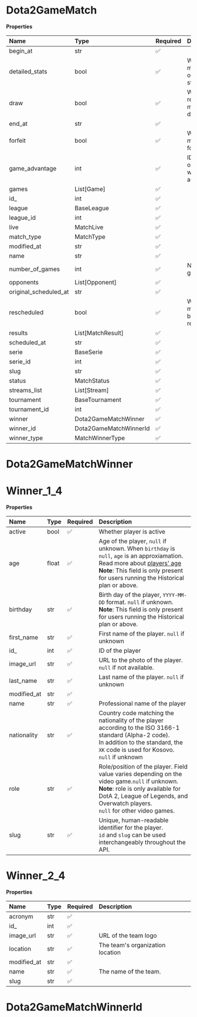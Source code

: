 # Dota2GameMatch

**Properties**

| Name                  | Type                   | Required | Description                              |
| :-------------------- | :--------------------- | :------- | :--------------------------------------- |
| begin_at              | str                    | ✅       |                                          |
| detailed_stats        | bool                   | ✅       | Whether the match offers full stats      |
| draw                  | bool                   | ✅       | Whether result of the match is a draw    |
| end_at                | str                    | ✅       |                                          |
| forfeit               | bool                   | ✅       | Whether match was forfeited              |
| game_advantage        | int                    | ✅       | ID of the opponent with a game advantage |
| games                 | List[Game]             | ✅       |                                          |
| id\_                  | int                    | ✅       |                                          |
| league                | BaseLeague             | ✅       |                                          |
| league_id             | int                    | ✅       |                                          |
| live                  | MatchLive              | ✅       |                                          |
| match_type            | MatchType              | ✅       |                                          |
| modified_at           | str                    | ✅       |                                          |
| name                  | str                    | ✅       |                                          |
| number_of_games       | int                    | ✅       | Number of games                          |
| opponents             | List[Opponent]         | ✅       |                                          |
| original_scheduled_at | str                    | ✅       |                                          |
| rescheduled           | bool                   | ✅       | Whether match has been rescheduled       |
| results               | List[MatchResult]      | ✅       |                                          |
| scheduled_at          | str                    | ✅       |                                          |
| serie                 | BaseSerie              | ✅       |                                          |
| serie_id              | int                    | ✅       |                                          |
| slug                  | str                    | ✅       |                                          |
| status                | MatchStatus            | ✅       |                                          |
| streams_list          | List[Stream]           | ✅       |                                          |
| tournament            | BaseTournament         | ✅       |                                          |
| tournament_id         | int                    | ✅       |                                          |
| winner                | Dota2GameMatchWinner   | ✅       |                                          |
| winner_id             | Dota2GameMatchWinnerId | ✅       |                                          |
| winner_type           | MatchWinnerType        | ✅       |                                          |

# Dota2GameMatchWinner

# Winner_1_4

**Properties**

| Name        | Type  | Required | Description                                                                                                                                                                                                                                    |
| :---------- | :---- | :------- | :--------------------------------------------------------------------------------------------------------------------------------------------------------------------------------------------------------------------------------------------- |
| active      | bool  | ✅       | Whether player is active                                                                                                                                                                                                                       |
| age         | float | ✅       | Age of the player, `null` if unknown. When `birthday` is `null`, `age` is an approxiamation. Read more about [players' age](/docs/about-players-age) <br/>**Note**: This field is only present for users running the Historical plan or above. |
| birthday    | str   | ✅       | Birth day of the player, `YYYY-MM-DD` format. `null` if unknown. <br/>**Note**: This field is only present for users running the Historical plan or above.                                                                                     |
| first_name  | str   | ✅       | First name of the player. `null` if unknown                                                                                                                                                                                                    |
| id\_        | int   | ✅       | ID of the player                                                                                                                                                                                                                               |
| image_url   | str   | ✅       | URL to the photo of the player. `null` if not available.                                                                                                                                                                                       |
| last_name   | str   | ✅       | Last name of the player. `null` if unknown                                                                                                                                                                                                     |
| modified_at | str   | ✅       |                                                                                                                                                                                                                                                |
| name        | str   | ✅       | Professional name of the player                                                                                                                                                                                                                |
| nationality | str   | ✅       | Country code matching the nationality of the player according to the ISO 3166-1 standard (Alpha-2 code). <br/>In addition to the standard, the `XK` code is used for Kosovo. <br/>`null` if unknown                                            |
| role        | str   | ✅       | Role/position of the player. Field value varies depending on the video game.`null` if unknown. <br/>**Note**: role is only available for DotA 2, League of Legends, and Overwatch players. <br/>`null` for other video games.                  |
| slug        | str   | ✅       | Unique, human-readable identifier for the player. <br/>`id` and `slug` can be used interchangeably throughout the API.                                                                                                                         |

# Winner_2_4

**Properties**

| Name        | Type | Required | Description                      |
| :---------- | :--- | :------- | :------------------------------- |
| acronym     | str  | ✅       |                                  |
| id\_        | int  | ✅       |                                  |
| image_url   | str  | ✅       | URL of the team logo             |
| location    | str  | ✅       | The team's organization location |
| modified_at | str  | ✅       |                                  |
| name        | str  | ✅       | The name of the team.            |
| slug        | str  | ✅       |                                  |

# Dota2GameMatchWinnerId
